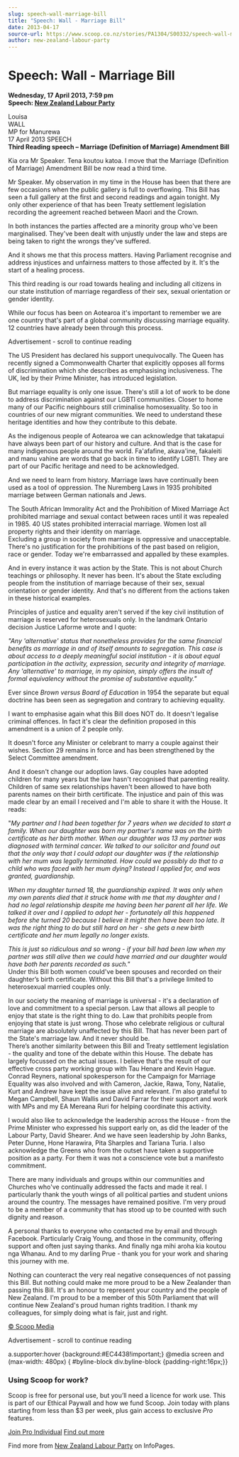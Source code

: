 ```yaml
---
slug: speech-wall-marriage-bill
title: "Speech: Wall - Marriage Bill"
date: 2013-04-17
source-url: https://www.scoop.co.nz/stories/PA1304/S00332/speech-wall-marriage-bill.htm
author: new-zealand-labour-party
---
```

Speech: Wall - Marriage Bill
============================

**Wednesday, 17 April 2013, 7:59 pm**  
**Speech: [New Zealand Labour Party](https://info.scoop.co.nz/New_Zealand_Labour_Party)**

Louisa  
WALL  
MP for Manurewa  
17 April 2013 SPEECH  
**Third Reading speech – Marriage (Definition of Marriage) Amendment Bill**

Kia ora Mr Speaker. Tena koutou katoa. I move that the Marriage (Definition of Marriage) Amendment Bill be now read a third time.

Mr Speaker. My observation in my time in the House has been that there are few occasions when the public gallery is full to overflowing. This Bill has seen a full gallery at the first and second readings and again tonight. My only other experience of that has been Treaty settlement legislation recording the agreement reached between Maori and the Crown.

In both instances the parties affected are a minority group who've been marginalised. They've been dealt with unjustly under the law and steps are being taken to right the wrongs they've suffered.

And it shows me that this process matters. Having Parliament recognise and address injustices and unfairness matters to those affected by it. It's the start of a healing process.

This third reading is our road towards healing and including all citizens in our state institution of marriage regardless of their sex, sexual orientation or gender identity.

While our focus has been on Aotearoa it's important to remember we are one country that's part of a global community discussing marriage equality. 12 countries have already been through this process.

Advertisement - scroll to continue reading





The US President has declared his support unequivocally. The Queen has recently signed a Commonwealth Charter that explicitly opposes all forms of discrimination which she describes as emphasising inclusiveness. The UK, led by their Prime Minister, has introduced legislation.

But marriage equality is only one issue. There's still a lot of work to be done to address discrimination against our LGBTI communities. Closer to home many of our Pacific neighbours still criminalise homosexuality. So too in countries of our new migrant communities. We need to understand these heritage identities and how they contribute to this debate.

As the indigenous people of Aotearoa we can acknowledge that takatapui have always been part of our history and culture. And that is the case for many indigenous people around the world. Fa'afafine, akava'ine, fakaleiti and manu vahine are words that go back in time to identify LGBTI. They are part of our Pacific heritage and need to be acknowledged.

And we need to learn from history. Marriage laws have continually been used as a tool of oppression. The Nuremberg Laws in 1935 prohibited marriage between German nationals and Jews.

The South African Immorality Act and the Prohibition of Mixed Marriage Act prohibited marriage and sexual contact between races until it was repealed in 1985. 40 US states prohibited interracial marriage. Women lost all property rights and their identity on marriage.  
Excluding a group in society from marriage is oppressive and unacceptable. There's no justification for the prohibitions of the past based on religion, race or gender. Today we're embarrassed and appalled by these examples.

And in every instance it was action by the State. This is not about Church teachings or philosophy. It never has been. It's about the State excluding people from the institution of marriage because of their sex, sexual orientation or gender identity. And that's no different from the actions taken in these historical examples.

Principles of justice and equality aren't served if the key civil institution of marriage is reserved for heterosexuals only. In the landmark Ontario decision Justice Laforme wrote and I quote:

_"Any 'alternative' status that nonetheless provides for the same financial benefits as marriage in and of itself amounts to segregation. This case is about access to a deeply meaningful social institution - it is about equal participation in the activity, expression, security and integrity of marriage. Any 'alternative' to marriage, in my opinion, simply offers the insult of formal equivalency without the promise of substantive equality."_  
  
Ever since _Brown versus Board of Education_ in 1954 the separate but equal doctrine has been seen as segregation and contrary to achieving equality.

I want to emphasise again what this Bill does NOT do. It doesn't legalise criminal offences. In fact it's clear the definition proposed in this amendment is a union of 2 people only.

It doesn't force any Minister or celebrant to marry a couple against their wishes. Section 29 remains in force and has been strengthened by the Select Committee amendment.

And it doesn't change our adoption laws. Gay couples have adopted children for many years but the law hasn't recognised that parenting reality. Children of same sex relationships haven't been allowed to have both parents names on their birth certificate. The injustice and pain of this was made clear by an email I received and I'm able to share it with the House. It reads:

"_My partner and I had been together for 7 years when we decided to start a family. When our daughter was born my partner's name was on the birth certificate as her birth mother. When our daughter was 13 my partner was diagnosed with terminal cancer. We talked to our solicitor and found out that the only way that I could adopt our daughter was if the relationship with her mum was legally terminated. How could we possibly do that to a child who was faced with her mum dying? Instead I applied for, and was granted, guardianship._  
  
_When my daughter turned 18, the guardianship expired. It was only when my own parents died that it struck home with me that my daughter and I had no legal relationship despite me having been her parent all her life. We talked it over and I applied to adopt her - fortunately all this happened before she turned 20 because I believe it might then have been too late. It was the right thing to do but still hard on her - she gets a new birth certificate and her mum legally no longer exists._  
  
_This is just so ridiculous and so wrong - if your bill had been law when my partner was still alive then we could have married and our daughter would have both her parents recorded as such."_  
Under this Bill both women could've been spouses and recorded on their daughter’s birth certificate. Without this Bill that's a privilege limited to heterosexual married couples only.

In our society the meaning of marriage is universal - it's a declaration of love and commitment to a special person. Law that allows all people to enjoy that state is the right thing to do. Law that prohibits people from enjoying that state is just wrong. Those who celebrate religious or cultural marriage are absolutely unaffected by this Bill. That has never been part of the State's marriage law. And it never should be.  
There’s another similarity between this Bill and Treaty settlement legislation - the quality and tone of the debate within this House. The debate has largely focussed on the actual issues. I believe that's the result of our effective cross party working group with Tau Henare and Kevin Hague. Conrad Reyners, national spokesperson for the Campaign for Marriage Equality was also involved and with Cameron, Jackie, Rawa, Tony, Natalie, Kurt and Andrew have kept the issue alive and relevant. I'm also grateful to Megan Campbell, Shaun Wallis and David Farrar for their support and work with MPs and my EA Mereana Ruri for helping coordinate this activity.

I would also like to acknowledge the leadership across the House - from the Prime Minister who expressed his support early on, as did the leader of the Labour Party, David Shearer. And we have seen leadership by John Banks, Peter Dunne, Hone Harawira, Pita Sharples and Tariana Turia. I also acknowledge the Greens who from the outset have taken a supportive position as a party. For them it was not a conscience vote but a manifesto commitment.

There are many individuals and groups within our communities and Churches who've continually addressed the facts and made it real. I particularly thank the youth wings of all political parties and student unions around the country. The messages have remained positive. I'm very proud to be a member of a community that has stood up to be counted with such dignity and reason.

A personal thanks to everyone who contacted me by email and through Facebook. Particularly Craig Young, and those in the community, offering support and often just saying thanks. And finally nga mihi aroha kia koutou nga Whanau. And to my darling Prue - thank you for your work and sharing this journey with me.

Nothing can counteract the very real negative consequences of not passing this Bill. But nothing could make me more proud to be a New Zealander than passing this Bill. It's an honour to represent your country and the people of New Zealand. I'm proud to be a member of this 50th Parliament that will continue New Zealand's proud human rights tradition. I thank my colleagues, for simply doing what is fair, just and right.

  

  

[© Scoop Media](http://www.scoop.co.nz/about/terms.html)  

Advertisement - scroll to continue reading



a.supporter:hover {background:#EC4438!important;} @media screen and (max-width: 480px) { #byline-block div.byline-block {padding-right:16px;}}

### Using Scoop for work?

Scoop is free for personal use, but you’ll need a licence for work use. This is part of our Ethical Paywall and how we fund Scoop. Join today with plans starting from less than $3 per week, plus gain access to exclusive _Pro_ features.  
  
[Join Pro Individual](https://pro.scoop.co.nz/Individual/?from=ProIn24) [Find out more](https://pro.scoop.co.nz/using-scoop-for-work/?from=ProIn24)

Find more from [New Zealand Labour Party](https://info.scoop.co.nz/New_Zealand_Labour_Party) on InfoPages.